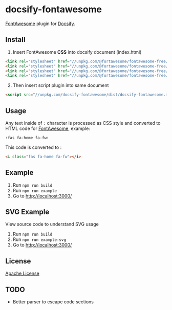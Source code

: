# docsify-fontawesome

[FontAwesome](https://fontawesome.com/) plugin for [Docsify](https://docsify.js.org).

## Install

1. Insert FontAwesome **CSS** into docsify document (index.html)

```html
<link rel="stylesheet" href="//unpkg.com/@fortawesome/fontawesome-free/css/fontawesome.css" />
<link rel="stylesheet" href="//unpkg.com/@fortawesome/fontawesome-free/css/brands.css" />
<link rel="stylesheet" href="//unpkg.com/@fortawesome/fontawesome-free/css/regular.css" />
<link rel="stylesheet" href="//unpkg.com/@fortawesome/fontawesome-free/css/solid.css" />
```

2. Then insert script plugin into same document

```html
<script src="//unpkg.com/docsify-fontawesome/dist/docsify-fontawesome.min.js"></script>
```

## Usage

Any text inside of `:` character is processed as CSS style and converted to HTML code for [FontAwesome](https://fontawesome.com/icons), example:

```markup
:fas fa-home fa-fw:
```

This code is converted to :

```html
<i class="fas fa-home fa-fw"></i>
```

## Example

1. Run `npm run build`
1. Run `npm run example`
1. Go to [http://localhost:3000/]()

## SVG Example

View source code to understand SVG usage

1. Run `npm run build`
1. Run `npm run example-svg`
1. Go to [http://localhost:3000/]()

## License

[Apache License](LICENSE)

## TODO

- Better parser to escape code sections
